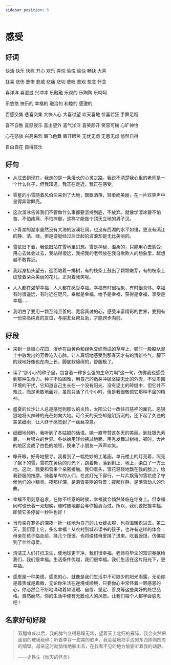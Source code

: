 ```yaml
---
sidebar_position: 5
---
```


# 感受

## 好词

快活 快乐 快慰 开心 欢乐 喜悦 愉悦 愉快 畅快 大喜

狂喜 悲伤 悲惨 悲戚 悲痛 悲切 悲叹 悲观 想念 怀念

喜洋洋 喜滋滋 兴冲冲 乐融融 乐观的 乐陶陶 乐呵呵

乐悠悠 快乐的 幸福的 融洽的 和睦的 感激的

百感交集 悲喜交集 大快人心 大喜过望 欢天喜地 惊喜若狂 手舞足蹈

喜不自胜 喜怒哀乐 喜出望外 喜气洋洋 喜笑颜开 笑容可掬 心旷神怡

心花怒放 兴高采烈 眉飞色舞 眉开眼笑 无忧无虑 无思无虑 悠然自得

自由自在 自得其乐

## 好句

- 从过去到现在，我走的是一条漫长的心灵之路。我说不清楚我心里的老师是一个什么样子，但我知道，我正在走近，我正在感受。

- 零星的小雪随着风伯伯来到了大地，飘飘洒落，轻柔而美丽，在一片欢笑声中显得异常鲜亮。

- 这次溜冰告诉我们不管做什么事都要坚持到底，不放弃。就像学溜冰要不怕苦、不怕疼痛、不怕摔倒，这样才能做个顶天立地的男子汉。

- 小青湖的湖水虽然没有大海的波澜壮阔，也没有西湖的水平如镜，更没有漓江的静、清、绿，但是游艇经过后泛起的波浪却是无比美丽的。

- 雪依旧下着，我依旧站在雪地里幻想。雪是神秘、温柔的，只能用心去感受，用心去体会过去，我站得很远，我把我的老师放在我自欺欺人的想象里，越想越不敢靠近。

- 我起身抬头望去，迎面站着一排树，有的枝条上鼓出了颗颗嫩芽，有的枝条上绽放着朵朵美丽的花儿，正对着我笑呢。

- 人人都在渴望幸福，人人都在感受幸福。幸福有时很抽象，有时很具体。幸福有时很遥远，有时近在咫尺。奉献是幸福，给予是幸福，获得是幸福，享受是幸福……

- 我明白了要用一颗至纯至善的、宽容真诚的心，感受丰富精彩的世界，要拥有一份崇高纯真的友谊，与朋友互帮互助，才能跨步向前。

## 好段

- 来到一处街心花园，漫步在由黄色和绿色交织而成的草坪上，顿时一股股从泥土中散发出的芳香沁入心肺，让人真切地感受到那春天才有的清新空气，脚下的绿地好像也在向上长，脚底软绵绵的，舒服极了。

- 读了“那小小的种子里，包含着一种多么强的生命力啊”这一句，仿佛我也感受到那种生命力。种子不怕困难，用自己的嫩芽冲破坚硬无比的外壳，不受周围环境的干扰，它知道自己生长在一个没有阳光、没有泥土的砖缝中，但它并不难过，而是勇敢地面对，虽然只活了几个小时，但是我很敬佩它那种不屈的精神。

- 盛夏的长沙让人总是感觉到那么的炎热，太阳公公一改往日慈祥的面孔，恶狠狠地将火辣辣的光芒刺向大地。可今天的天空却是阴沉沉的，还下起了久违的蒙蒙细雨，让人终于感觉到了一丝丝凉意。

- 细细地倾听，我听到了冬姑娘的话语。她一直夸赞这冬天的美丽。到处银光素裹，一片银白的世界。冬姑娘用轻纱拂过地面，用秀发舞过树梢，顿时，大片的地区变成了白色的地毯，换来了小朋友一声声欢笑。

- 睁开眼，好奇地搜寻。我看到了一幅绝妙的工笔画。单元楼上的灯亮着，照亮了飘下的雪，雪花在黄色的灯光下，跳着舞，落到树上、地上，染白了一方土地。这次，我要和雪来个亲密接触。我仰着头，雪花轻轻地飘在我的脸上，给我舒服的按摩。骑着单车的人们，在这灯光下穿行，一片片飘落的雪花成了守候他们的小精灵。夜那样深，是落雪美丽的背景；夜那样静，是落雪动人的乐曲。
- 幸福不用刻意追求，在你不经意的时候，幸福就会悄然降临在你身上。但幸福同时也长着一双翅膀，随时随地都会与你擦肩而过。所以，我们要把握幸福，即使它多停留一秒钟也好！

- 当母亲在寒冬的深夜一针一线地为自己的儿女缝衣服，也将温暖织进去。第二天，我们穿上它，多么幸福！从农村到城市读书的孩子，也许有这样的体会：母亲在孩子临走前，揉几个馍馍，也将缕缕母爱揉了进来。吃着馍馍，仿佛尝到了丝丝母爱。

- 清洁工人们打扫卫生，使地球更干净，我们很幸福。老师将毕生的知识奉献给我们，我们很幸福。生活条件优越，我们很幸福。我们生活在这片阳光下，更幸福。

- 感恩是一种美德。感恩的心，就像是我们生活中不可缺少的阳光雨露，无论你是尊贵或是卑微，无论你生活在逆境或顺境，只要你心中常怀着一颗感恩的心，你必然会不断地涌动着如温暖、自信、坚定、善良等这些美好的处世品格。自然而然，你的生活中便有无数动人的风景。让我们每个人都学会感恩吧！

## 名家好句好段

> 双腿瘫痪以后，我的脾气变得暴躁无常，望着天上北归的雁阵，我会突然把面前的玻璃砸碎；听着李谷一甜美的歌声，我会猛地把手边的东西摔向四周的墙壁。母亲这时就悄悄地躲出去，在我看不见的地方偷偷听着我的动静。
>
> ——史铁生《秋天的怀念》
